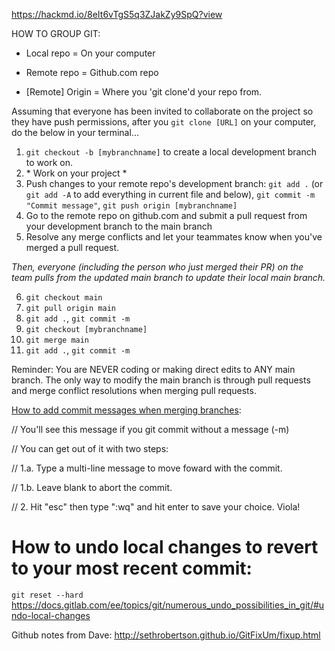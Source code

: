 
https://hackmd.io/8eIt6vTgS5q3ZJakZy9SpQ?view

HOW TO GROUP GIT: 

- Local repo = On your computer

- Remote repo = Github.com repo

- [Remote] Origin = Where you 'git clone'd your repo from.

Assuming that everyone has been invited to collaborate on the project so they have push permissions, after you `git clone [URL]` on your computer, do the below in your terminal...
1. `git checkout -b [mybranchname]` to create a local development branch to work on.
2. \* Work on your project *
3. Push changes to your remote repo's development branch: `git add .` (or `git add -A` to add everything in current file and below), `git commit -m "Commit message"`, `git push origin [mybranchname]`
4. Go to the remote repo on github.com and submit a pull request from your development branch to the main branch
5. Resolve any merge conflicts and let your teammates know when you've merged a pull request.

*Then, everyone (including the person who just merged their PR) on the team pulls from the updated main branch to update their local main branch.*

6. `git checkout main`
7. `git pull origin main`
8. `git add .`, `git commit -m`
9. `git checkout [mybranchname]`
10. `git merge main`
11. `git add .`, `git commit -m`

Reminder: You are NEVER coding or making direct edits to ANY main branch. The only way to modify the main branch is through pull requests and merge conflict resolutions when merging pull requests.

[How to add commit messages when merging branches](https://gist.github.com/kenandersen/2042103942473af82dd2):


// You'll see this message if you git commit without a message (-m)

// You can get out of it with two steps:

// 1.a. Type a multi-line message to move foward with the commit.

// 1.b. Leave blank to abort the commit.

// 2. Hit "esc" then type ":wq" and hit enter to save your choice. Viola!


# How to undo local changes to revert to your most recent commit:
`git reset --hard`
https://docs.gitlab.com/ee/topics/git/numerous_undo_possibilities_in_git/#undo-local-changes

Github notes from Dave: 
http://sethrobertson.github.io/GitFixUm/fixup.html